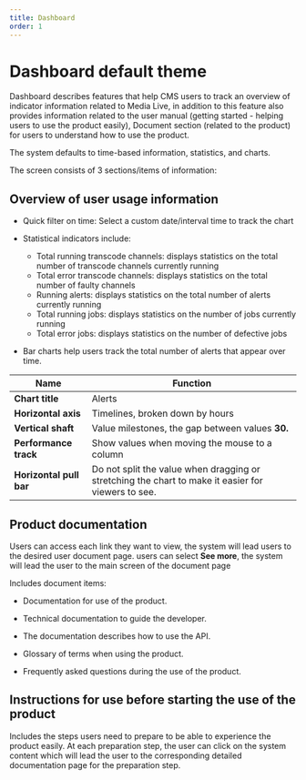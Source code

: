```yaml
---
title: Dashboard
order: 1
---
```


# Dashboard default theme

Dashboard describes features that help CMS users to track an overview of indicator information related to Media Live, in addition to this feature also provides information related to the user manual (getting started - helping users to use the product easily),  Document section (related to the product) for users to understand how to use the product.

The system defaults to time-based information, statistics, and charts.

The screen consists of 3 sections/items of information:

## Overview of user usage information

- Quick filter on time: Select a custom date/interval time to track the chart

- Statistical indicators include:

  - Total running transcode channels: displays statistics on the total number of transcode channels currently running
  - Total error transcode channels: displays statistics on the total number of faulty channels
  - Running alerts: displays statistics on the total number of alerts currently running
  - Total running jobs: displays statistics on the number of jobs currently running
  - Total error jobs: displays statistics on the number of defective jobs

- Bar charts help users track the total number of alerts that appear over time.

| Name                    | Function                                                                                                           |
| ----------------------- | ------------------------------------------------------------------------------------------------------------------ |
| **Chart title**         | Alerts                                                                                                             |
| **Horizontal axis**     | Timelines, broken down by hours                                                                                    |
| **Vertical shaft**      | Value milestones, the gap between values **30.**                                                   |
| **Performance track**   | Show values when moving the mouse to a column                                                                      |
| **Horizontal pull bar** | Do not split the value when dragging or stretching the chart to make it easier for viewers to see. |

## Product documentation

Users can access each link they want to view, the system will lead users to the desired user document page. users can select **See more**, the system will lead the user to the main screen of the document page

Includes document items:

- Documentation for use of the product.

- Technical documentation to guide the developer.

- The documentation describes how to use the API.

- Glossary of terms when using the product.

- Frequently asked questions during the use of the product.

## Instructions for use before starting the use of the product

Includes the steps users need to prepare to be able to experience the product easily. At each preparation step, the user can click on the system content which will lead the user to the corresponding detailed documentation page for the preparation step.